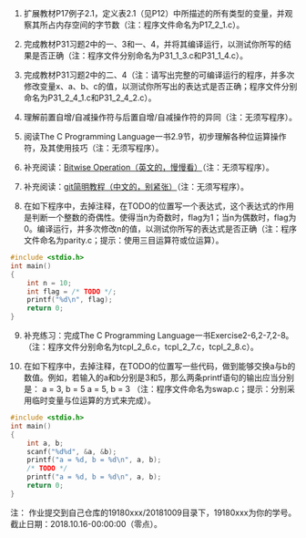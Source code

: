 1. 扩展教材P17例子2.1，定义表2.1（见P12）中所描述的所有类型的变量，并观察其所占内存空间的字节数（注：程序文件命名为P17_2_1.c）。

2. 完成教材P31习题2中的一、3和一、4，并将其编译运行，以测试你所写的结果是否正确（注：程序文件分别命名为P31_1_3.c和P31_1_4.c）。

3. 完成教材P31习题2中的二、4（注：请写出完整的可编译运行的程序，并多次修改变量x、a、b、c的值，以测试你所写出的表达式是否正确；程序文件分别命名为P31_2_4_1.c和P31_2_4_2.c）。

4. 理解前置自增/自减操作符与后置自增/自减操作符的异同（注：无须写程序）。

5. 阅读The C Programming Language一书2.9节，初步理解各种位运算操作符，及其使用技巧（注：无须写程序）。

6. 补充阅读：[Bitwise Operation（英文的，慢慢看）]( https://en.wikipedia.org/wiki/Bitwise_operation)（注：无须写程序）。

7. 补充阅读：[git简明教程（中文的，别紧张）](https://www.liaoxuefeng.com/wiki/0013739516305929606dd18361248578c67b8067c8c017b000)（注：无须写程序）。

8. 在如下程序中，去掉注释，在TODO的位置写一个表达式，这个表达式的作用是判断一个整数的奇偶性。使得当n为奇数时，flag为1；当n为偶数时，flag为0。编译运行，并多次修改n的值，以测试你所写的表达式是否正确（注：程序文件命名为parity.c；提示：使用三目运算符或位运算）。
```c
#include <stdio.h>
int main()
{
    int n = 10;
    int flag = /* TODO */;
    printf("%d\n", flag);
    return 0;
}
```
9. 补充练习：完成The C Programming Language一书Exercise2-6,2-7,2-8。（注：程序文件分别命名为tcpl_2_6.c，tcpl_2_7.c，tcpl_2_8.c）。

10. 在如下程序中，去掉注释，在TODO的位置写一些代码，做到能够交换a与b的数值。例如，若输入的a和b分别是3和5，那么两条printf语句的输出应当分别是：
a = 3, b = 5
a = 5, b = 3
（注：程序文件命名为swap.c；提示：分别采用临时变量与位运算的方式来完成）。
```c
#include <stdio.h>
int main()
{
    int a, b;
    scanf("%d%d", &a, &b);
    printf("a = %d, b = %d\n", a, b);
    /* TODO */
    printf("a = %d, b = %d\n", a, b);
    return 0;
}
```

注：
作业提交到自己仓库的19180xxx/20181009目录下，19180xxx为你的学号。截止日期：2018.10.16-00:00:00（零点）。
